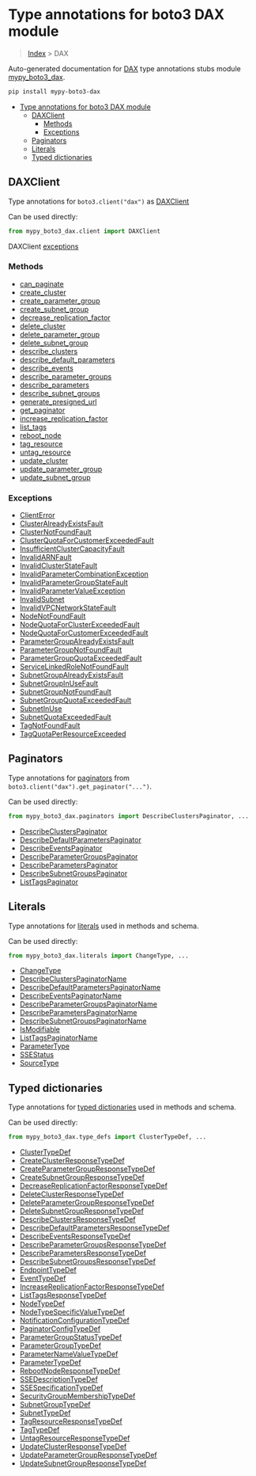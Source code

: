 # Type annotations for boto3 DAX module

> [Index](..) > DAX

Auto-generated documentation for
[DAX](https://boto3.amazonaws.com/v1/documentation/api/latest/reference/services/dax.html#DAX)
type annotations stubs module
[mypy_boto3_dax](https://pypi.org/project/mypy-boto3-dax/).

```bash
pip install mypy-boto3-dax
```

- [Type annotations for boto3 DAX module](#type-annotations-for-boto3-dax-module)
  - [DAXClient](#daxclient)
    - [Methods](#methods)
    - [Exceptions](#exceptions)
  - [Paginators](#paginators)
  - [Literals](#literals)
  - [Typed dictionaries](#typed-dictionaries)

## DAXClient

Type annotations for `boto3.client("dax")` as [DAXClient](./client.md)

Can be used directly:

```python
from mypy_boto3_dax.client import DAXClient
```

DAXClient [exceptions](./client.md#exceptions)

### Methods

- [can_paginate](./client.md#can-paginate)
- [create_cluster](./client.md#create-cluster)
- [create_parameter_group](./client.md#create-parameter-group)
- [create_subnet_group](./client.md#create-subnet-group)
- [decrease_replication_factor](./client.md#decrease-replication-factor)
- [delete_cluster](./client.md#delete-cluster)
- [delete_parameter_group](./client.md#delete-parameter-group)
- [delete_subnet_group](./client.md#delete-subnet-group)
- [describe_clusters](./client.md#describe-clusters)
- [describe_default_parameters](./client.md#describe-default-parameters)
- [describe_events](./client.md#describe-events)
- [describe_parameter_groups](./client.md#describe-parameter-groups)
- [describe_parameters](./client.md#describe-parameters)
- [describe_subnet_groups](./client.md#describe-subnet-groups)
- [generate_presigned_url](./client.md#generate-presigned-url)
- [get_paginator](./client.md#get-paginator)
- [increase_replication_factor](./client.md#increase-replication-factor)
- [list_tags](./client.md#list-tags)
- [reboot_node](./client.md#reboot-node)
- [tag_resource](./client.md#tag-resource)
- [untag_resource](./client.md#untag-resource)
- [update_cluster](./client.md#update-cluster)
- [update_parameter_group](./client.md#update-parameter-group)
- [update_subnet_group](./client.md#update-subnet-group)

### Exceptions

- [ClientError](./client.md#clienterror)
- [ClusterAlreadyExistsFault](./client.md#clusteralreadyexistsfault)
- [ClusterNotFoundFault](./client.md#clusternotfoundfault)
- [ClusterQuotaForCustomerExceededFault](./client.md#clusterquotaforcustomerexceededfault)
- [InsufficientClusterCapacityFault](./client.md#insufficientclustercapacityfault)
- [InvalidARNFault](./client.md#invalidarnfault)
- [InvalidClusterStateFault](./client.md#invalidclusterstatefault)
- [InvalidParameterCombinationException](./client.md#invalidparametercombinationexception)
- [InvalidParameterGroupStateFault](./client.md#invalidparametergroupstatefault)
- [InvalidParameterValueException](./client.md#invalidparametervalueexception)
- [InvalidSubnet](./client.md#invalidsubnet)
- [InvalidVPCNetworkStateFault](./client.md#invalidvpcnetworkstatefault)
- [NodeNotFoundFault](./client.md#nodenotfoundfault)
- [NodeQuotaForClusterExceededFault](./client.md#nodequotaforclusterexceededfault)
- [NodeQuotaForCustomerExceededFault](./client.md#nodequotaforcustomerexceededfault)
- [ParameterGroupAlreadyExistsFault](./client.md#parametergroupalreadyexistsfault)
- [ParameterGroupNotFoundFault](./client.md#parametergroupnotfoundfault)
- [ParameterGroupQuotaExceededFault](./client.md#parametergroupquotaexceededfault)
- [ServiceLinkedRoleNotFoundFault](./client.md#servicelinkedrolenotfoundfault)
- [SubnetGroupAlreadyExistsFault](./client.md#subnetgroupalreadyexistsfault)
- [SubnetGroupInUseFault](./client.md#subnetgroupinusefault)
- [SubnetGroupNotFoundFault](./client.md#subnetgroupnotfoundfault)
- [SubnetGroupQuotaExceededFault](./client.md#subnetgroupquotaexceededfault)
- [SubnetInUse](./client.md#subnetinuse)
- [SubnetQuotaExceededFault](./client.md#subnetquotaexceededfault)
- [TagNotFoundFault](./client.md#tagnotfoundfault)
- [TagQuotaPerResourceExceeded](./client.md#tagquotaperresourceexceeded)

## Paginators

Type annotations for [paginators](./paginators.md) from
`boto3.client("dax").get_paginator("...")`.

Can be used directly:

```python
from mypy_boto3_dax.paginators import DescribeClustersPaginator, ...
```

- [DescribeClustersPaginator](./paginators.md#describeclusterspaginator)
- [DescribeDefaultParametersPaginator](./paginators.md#describedefaultparameterspaginator)
- [DescribeEventsPaginator](./paginators.md#describeeventspaginator)
- [DescribeParameterGroupsPaginator](./paginators.md#describeparametergroupspaginator)
- [DescribeParametersPaginator](./paginators.md#describeparameterspaginator)
- [DescribeSubnetGroupsPaginator](./paginators.md#describesubnetgroupspaginator)
- [ListTagsPaginator](./paginators.md#listtagspaginator)

## Literals

Type annotations for [literals](./literals.md) used in methods and schema.

Can be used directly:

```python
from mypy_boto3_dax.literals import ChangeType, ...
```

- [ChangeType](./literals.md#changetype)
- [DescribeClustersPaginatorName](./literals.md#describeclusterspaginatorname)
- [DescribeDefaultParametersPaginatorName](./literals.md#describedefaultparameterspaginatorname)
- [DescribeEventsPaginatorName](./literals.md#describeeventspaginatorname)
- [DescribeParameterGroupsPaginatorName](./literals.md#describeparametergroupspaginatorname)
- [DescribeParametersPaginatorName](./literals.md#describeparameterspaginatorname)
- [DescribeSubnetGroupsPaginatorName](./literals.md#describesubnetgroupspaginatorname)
- [IsModifiable](./literals.md#ismodifiable)
- [ListTagsPaginatorName](./literals.md#listtagspaginatorname)
- [ParameterType](./literals.md#parametertype)
- [SSEStatus](./literals.md#ssestatus)
- [SourceType](./literals.md#sourcetype)

## Typed dictionaries

Type annotations for [typed dictionaries](./type_defs.md) used in methods and
schema.

Can be used directly:

```python
from mypy_boto3_dax.type_defs import ClusterTypeDef, ...
```

- [ClusterTypeDef](./type_defs.md#clustertypedef)
- [CreateClusterResponseTypeDef](./type_defs.md#createclusterresponsetypedef)
- [CreateParameterGroupResponseTypeDef](./type_defs.md#createparametergroupresponsetypedef)
- [CreateSubnetGroupResponseTypeDef](./type_defs.md#createsubnetgroupresponsetypedef)
- [DecreaseReplicationFactorResponseTypeDef](./type_defs.md#decreasereplicationfactorresponsetypedef)
- [DeleteClusterResponseTypeDef](./type_defs.md#deleteclusterresponsetypedef)
- [DeleteParameterGroupResponseTypeDef](./type_defs.md#deleteparametergroupresponsetypedef)
- [DeleteSubnetGroupResponseTypeDef](./type_defs.md#deletesubnetgroupresponsetypedef)
- [DescribeClustersResponseTypeDef](./type_defs.md#describeclustersresponsetypedef)
- [DescribeDefaultParametersResponseTypeDef](./type_defs.md#describedefaultparametersresponsetypedef)
- [DescribeEventsResponseTypeDef](./type_defs.md#describeeventsresponsetypedef)
- [DescribeParameterGroupsResponseTypeDef](./type_defs.md#describeparametergroupsresponsetypedef)
- [DescribeParametersResponseTypeDef](./type_defs.md#describeparametersresponsetypedef)
- [DescribeSubnetGroupsResponseTypeDef](./type_defs.md#describesubnetgroupsresponsetypedef)
- [EndpointTypeDef](./type_defs.md#endpointtypedef)
- [EventTypeDef](./type_defs.md#eventtypedef)
- [IncreaseReplicationFactorResponseTypeDef](./type_defs.md#increasereplicationfactorresponsetypedef)
- [ListTagsResponseTypeDef](./type_defs.md#listtagsresponsetypedef)
- [NodeTypeDef](./type_defs.md#nodetypedef)
- [NodeTypeSpecificValueTypeDef](./type_defs.md#nodetypespecificvaluetypedef)
- [NotificationConfigurationTypeDef](./type_defs.md#notificationconfigurationtypedef)
- [PaginatorConfigTypeDef](./type_defs.md#paginatorconfigtypedef)
- [ParameterGroupStatusTypeDef](./type_defs.md#parametergroupstatustypedef)
- [ParameterGroupTypeDef](./type_defs.md#parametergrouptypedef)
- [ParameterNameValueTypeDef](./type_defs.md#parameternamevaluetypedef)
- [ParameterTypeDef](./type_defs.md#parametertypedef)
- [RebootNodeResponseTypeDef](./type_defs.md#rebootnoderesponsetypedef)
- [SSEDescriptionTypeDef](./type_defs.md#ssedescriptiontypedef)
- [SSESpecificationTypeDef](./type_defs.md#ssespecificationtypedef)
- [SecurityGroupMembershipTypeDef](./type_defs.md#securitygroupmembershiptypedef)
- [SubnetGroupTypeDef](./type_defs.md#subnetgrouptypedef)
- [SubnetTypeDef](./type_defs.md#subnettypedef)
- [TagResourceResponseTypeDef](./type_defs.md#tagresourceresponsetypedef)
- [TagTypeDef](./type_defs.md#tagtypedef)
- [UntagResourceResponseTypeDef](./type_defs.md#untagresourceresponsetypedef)
- [UpdateClusterResponseTypeDef](./type_defs.md#updateclusterresponsetypedef)
- [UpdateParameterGroupResponseTypeDef](./type_defs.md#updateparametergroupresponsetypedef)
- [UpdateSubnetGroupResponseTypeDef](./type_defs.md#updatesubnetgroupresponsetypedef)
